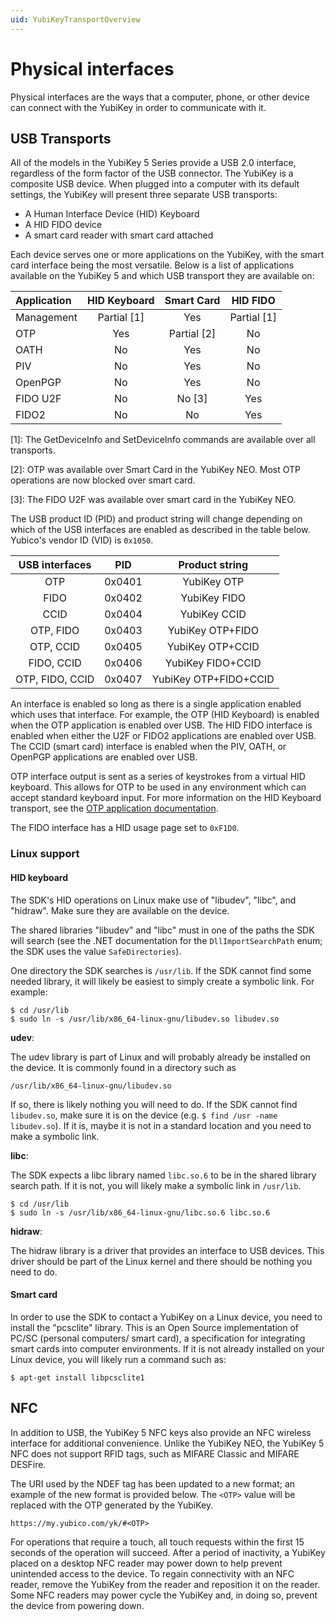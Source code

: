 ```yaml
---
uid: YubiKeyTransportOverview
---
```


<!-- Copyright 2021 Yubico AB

Licensed under the Apache License, Version 2.0 (the "License");
you may not use this file except in compliance with the License.
You may obtain a copy of the License at

    http://www.apache.org/licenses/LICENSE-2.0

Unless required by applicable law or agreed to in writing, software
distributed under the License is distributed on an "AS IS" BASIS,
WITHOUT WARRANTIES OR CONDITIONS OF ANY KIND, either express or implied.
See the License for the specific language governing permissions and
limitations under the License. -->

# Physical interfaces

Physical interfaces are the ways that a computer, phone, or other device can connect
with the YubiKey in order to communicate with it.

## USB Transports

All of the models in the YubiKey 5 Series provide a USB 2.0 interface, regardless of
the form factor of the USB connector. The YubiKey is a composite USB device. When plugged
into a computer with its default settings, the YubiKey will present three separate USB
transports:

- A Human Interface Device (HID) Keyboard
- A HID FIDO device
- A smart card reader with smart card attached

Each device serves one or more applications on the YubiKey, with the smart card interface
being the most versatile. Below is a list of applications available on the YubiKey 5 and
which USB transport they are available on:

| Application | HID Keyboard | Smart Card  |  HID FIDO   | 
|:------------|:------------:|:-----------:|:-----------:|
| Management  | Partial [1]  |     Yes     | Partial [1] |
| OTP         |     Yes      | Partial [2] |     No      |
| OATH        |      No      |     Yes     |     No      |
| PIV         |      No      |     Yes     |     No      |
| OpenPGP     |      No      |     Yes     |     No      |
| FIDO U2F    |      No      |   No [3]    |     Yes     |
| FIDO2       |      No      |     No      |     Yes     |

[1]: The GetDeviceInfo and SetDeviceInfo commands are available over all transports.

[2]: OTP was available over Smart Card in the YubiKey NEO. Most OTP operations are now
blocked over smart card.

[3]: The FIDO U2F was available over smart card in the YubiKey NEO.

The USB product ID (PID) and product string will change depending on which of the USB
interfaces are enabled as described in the table below. Yubico's vendor ID (VID)
is `0x1050`.

| USB interfaces  |  PID   |    Product string     |
|:---------------:|:------:|:---------------------:|
|       OTP       | 0x0401 |      YubiKey OTP      |
|      FIDO       | 0x0402 |     YubiKey FIDO      |
|      CCID       | 0x0404 |     YubiKey CCID      |
|    OTP, FIDO    | 0x0403 |   YubiKey OTP+FIDO    |
|    OTP, CCID    | 0x0405 |   YubiKey OTP+CCID    |
|   FIDO, CCID    | 0x0406 |   YubiKey FIDO+CCID   |
| OTP, FIDO, CCID | 0x0407 | YubiKey OTP+FIDO+CCID |

An interface is enabled so long as there is a single application enabled which uses that
interface. For example, the OTP (HID Keyboard) is enabled when the OTP application is enabled
over USB. The HID FIDO interface is enabled when either the U2F or FIDO2 applications are
enabled over USB. The CCID (smart card) interface is enabled when the PIV, OATH, or OpenPGP
applications are enabled over USB.

OTP interface output is sent as a series of keystrokes from a virtual HID keyboard. This allows
for OTP to be used in any environment which can accept standard keyboard input. For more information 
on the HID Keyboard transport, see the [OTP application documentation](xref:OtpHID).

The FIDO interface has a HID usage page set to `0xF1D0`.

### Linux support

#### HID keyboard

The SDK's HID operations on Linux make use of "libudev", "libc", and "hidraw". Make sure
they are available on the device.

The shared libraries "libudev" and "libc" must in one of the paths the SDK will search
(see the .NET documentation for the `DllImportSearchPath` enum; the SDK uses the value
`SafeDirectories`).

One directory the SDK searches is `/usr/lib`. If the SDK cannot find some needed library,
it will likely be easiest to simply create a symbolic link. For example:

```
$ cd /usr/lib
$ sudo ln -s /usr/lib/x86_64-linux-gnu/libudev.so libudev.so
```

**udev**:

The udev library is part of Linux and will probably already be installed on the device. It
is commonly found in a directory such as

```
/usr/lib/x86_64-linux-gnu/libudev.so
```

If so, there is likely nothing you will need to do. If the SDK cannot find `libudev.so`,
make sure it is on the device (e.g. `$ find /usr -name libudev.so`). If it is, maybe it is
not in a standard location and you need to make a symbolic link.

**libc**:

The SDK expects a libc library named `libc.so.6` to be in the shared library search path.
If it is not, you will likely make a symbolic link in `/usr/lib`.

```
$ cd /usr/lib
$ sudo ln -s /usr/lib/x86_64-linux-gnu/libc.so.6 libc.so.6
```

**hidraw**:

The hidraw library is a driver that provides an interface to USB devices. This driver
should be part of the Linux kernel and there should be nothing you need to do.

#### Smart card

In order to use the SDK to contact a YubiKey on a Linux device, you need to install the
"pcsclite" library. This is an Open Source implementation of PC/SC (personal computers/
smart card), a specification for integrating smart cards into computer environments. If it
is not already installed on your Linux device, you will likely run a command such as:

```
$ apt-get install libpcsclite1
```

## NFC

In addition to USB, the YubiKey 5 NFC keys also provide an NFC wireless interface for
additional convenience. Unlike the YubiKey NEO, the YubiKey 5 NFC does not support RFID
tags, such as MIFARE Classic and MIFARE DESFire.

The URI used by the NDEF tag has been updated to a new format; an example of the new format
is provided below. The `<OTP>` value will be replaced with the OTP generated by the YubiKey.

```txt
https://my.yubico.com/yk/#<OTP>
```

For operations that require a touch, all touch requests within the first 15 seconds of the
operation will succeed. After a period of inactivity, a YubiKey placed on a desktop NFC reader
may power down to help prevent unintended access to the device. To regain connectivity with
an NFC reader, remove the YubiKey from the reader and reposition it on the reader. Some NFC
readers may power cycle the YubiKey and, in doing so, prevent the device from powering down.
